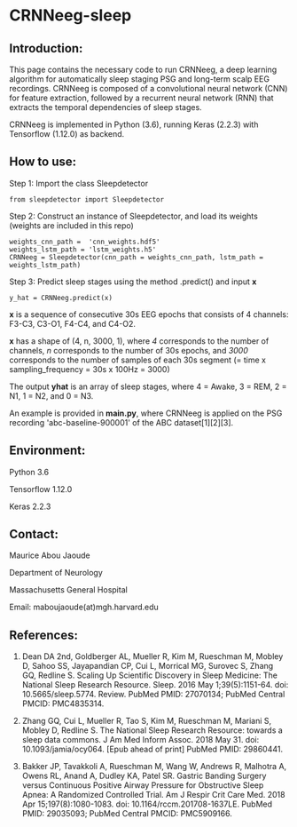 # CRNNeeg-sleep

## Introduction:
This page contains the necessary code to run CRNNeeg, a deep learning algorithm for automatically sleep staging PSG and long-term scalp EEG recordings. CRNNeeg is composed of a convolutional neural network (CNN) for feature extraction, followed by a recurrent neural network (RNN) that extracts the temporal dependencies of sleep stages.

CRNNeeg is implemented in Python (3.6), running Keras (2.2.3) with Tensorflow (1.12.0) as backend.

## How to use:
Step 1: Import the class Sleepdetector
```
from sleepdetector import Sleepdetector
```

Step 2: Construct an instance of Sleepdetector, and load its weights (weights are included in this repo)
```
weights_cnn_path =  'cnn_weights.hdf5'
weights_lstm_path = 'lstm_weights.h5'
CRNNeeg = Sleepdetector(cnn_path = weights_cnn_path, lstm_path = weights_lstm_path)
```

Step 3: Predict sleep stages using the method .predict() and input **x**
```
y_hat = CRNNeeg.predict(x)
```

**x** is a sequence of consecutive 30s EEG epochs that consists of 4 channels: F3-C3, C3-O1, F4-C4, and C4-O2.

**x** has a shape of (4, n, 3000, 1), where *4* corresponds to the number of channels, *n* corresponds to the number of 30s epochs, and *3000* corresponds to the number of samples of each 30s segment (= time x sampling_frequency = 30s x 100Hz = 3000)

The output **yhat** is an array of sleep stages, where 4 = Awake, 3 = REM, 2 = N1, 1 = N2, and 0 = N3.

An example is provided in **main.py**, where CRNNeeg is applied on the PSG recording 'abc-baseline-900001' of the ABC dataset[1][2][3].

## Environment:
Python 3.6

Tensorflow 1.12.0

Keras 2.2.3

## Contact:
Maurice Abou Jaoude

Department of Neurology

Massachusetts General Hospital

Email: maboujaoude(at)mgh.harvard.edu

## References:

1. Dean DA 2nd, Goldberger AL, Mueller R, Kim M, Rueschman M, Mobley D, Sahoo SS, Jayapandian CP, Cui L, Morrical MG, Surovec S, Zhang GQ, Redline S. Scaling Up Scientific Discovery in Sleep Medicine: The National Sleep Research Resource. Sleep. 2016 May 1;39(5):1151-64. doi: 10.5665/sleep.5774. Review. PubMed PMID: 27070134; PubMed Central PMCID: PMC4835314.

2. Zhang GQ, Cui L, Mueller R, Tao S, Kim M, Rueschman M, Mariani S, Mobley D, Redline S. The National Sleep Research Resource: towards a sleep data commons. J Am Med Inform Assoc. 2018 May 31. doi: 10.1093/jamia/ocy064. [Epub ahead of print] PubMed PMID: 29860441.

3. Bakker JP, Tavakkoli A, Rueschman M, Wang W, Andrews R, Malhotra A, Owens RL, Anand A, Dudley KA, Patel SR. Gastric Banding Surgery versus Continuous Positive Airway Pressure for Obstructive Sleep Apnea: A Randomized Controlled Trial. Am J Respir Crit Care Med. 2018 Apr 15;197(8):1080-1083. doi: 10.1164/rccm.201708-1637LE. PubMed PMID: 29035093; PubMed Central PMCID: PMC5909166.


